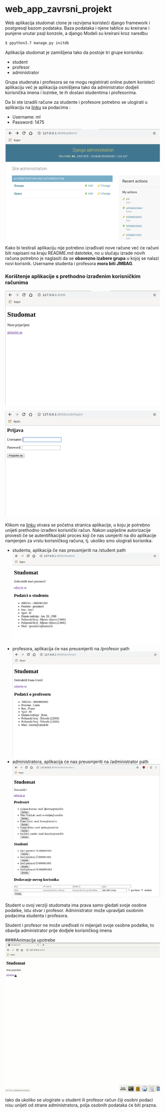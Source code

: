 # web_app_zavrsni_projekt

Web aplikacija studomat clone je razvijena koristeći django framework i postgresql bazom podataka. 
Baza podataka i njene tablice su kreirane i punjene unutar psql konzole, a django Modeli su kreirani kroz naredbu
```bash
$ ppython3.7 manage.py initdb
```
Aplikacija studomat je zamišljena tako da postoje tri grupe korisnika:
* student
* profesor
* administrator

Grupa studenata i profesora se ne mogu registrirati online putem koristeći aplikaciju već je aplikacija osmišljena
tako da administrator dodjeli korisnička imena i lozinke, te ih dostavi studentima i profesorima.

Da bi ste izradili račune za studente i profesore potrebno se ulogirati u aplikaciju na [linku](http://127.0.0.1:8000/admin/)
sa podacima :
* Username: ml
* Password: 1475

![alt text](readme-static/Screenshot_2019-09-20_22-56-42.png)

Kako bi testirali aplikaciju nije potrebno izrađivati nove račune već će računi biti napisani na kraju README.md datoteke, 
no u slučaju izrade novih računa potrebno je naglasiti da se **obavezno izabere grupa** u kojoj se nalazi novi korisnik.
Username studenta i profesora **mora biti JMBAG**.



### Korištenje aplikacije s prethodno izrađenim korisničkim računima

![alt text](readme-static/Screenshot_2019-09-20_23-32-55.png)

![alt text](readme-static/Screenshot_2019-09-20_23-33-18.png)

Klikom na [linku](http://127.0.0.1:8000/) otvara se početna stranica aplikacije, u koju je potrebno unijeti prethodno izrađeni
korisnički račun. Nakon uspiješne autorizacije provesti če se autentifikacijski proces koji če nas usmjeriti na dio aplikacije
namjenjen za vrstu korisničkog računa, tj. ukoliko smo ulogirali korisnika:
* studenta, aplikacija če nas preusmjeriti na /student path
![alt text](readme-static/Screenshot_2019-09-20_23-35-39.png)
* profesora, aplikacija će nas preusmjeriti na /profesor path
![alt text](readme-static/Screenshot_2019-09-20_23-36-28.png)
* administratora, aplikacija će nas preusmjeriti na /administrator path
![alt text](readme-static/Screenshot_2019-09-20_23-34-10.png)

Student u ovoj verziji studomata ima prava samo gledati svoje osobne podatke, istu stvar i profesor.
Administrator može upravljati osobnim podacima studenta i profesora.

Student i profesor ne može uređivati ni mijenjati svoje osobne podatke, to obavlja administrator prije dodjele korisničkog imena

####Animacija upotrebe
![alt text](readme-static/kazam_2kqq_tbkbmovie.gif)


tako da ukoliko se ulogirate u student ili profesor račun čiji osobni podaci nisu unijeti od strane administratora, polja
osobnih podataka će biti prazna. 
